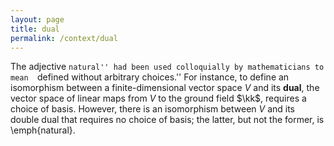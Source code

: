 ```yaml
---
layout: page
title: dual
permalink: /context/dual
---
```

The adjective ``natural'' had been used colloquially by mathematicians to mean  ``defined without arbitrary choices.'' For instance, to define an isomorphism between a finite-dimensional vector space $V$ and its **dual**, the vector space of linear maps from $V$ to the ground field $\kk$, requires a choice of basis. However, there is an isomorphism between $V$ and its double dual that requires no choice of basis; the latter, but not the former, is \emph{natural}.
